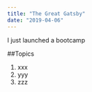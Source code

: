 ```yaml
---
title: "The Great Gatsby"
date: "2019-04-06"
---
```


I just launched a bootcamp

##Topics
1. xxx
2. yyy
3. zzz